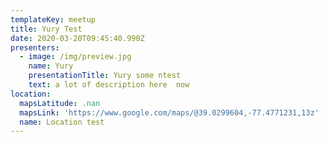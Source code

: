 ```yaml
---
templateKey: meetup
title: Yury Test
date: 2020-03-20T09:45:40.990Z
presenters:
  - image: /img/preview.jpg
    name: Yury
    presentationTitle: Yury some ntest
    text: a lot of description here  now
location:
  mapsLatitude: .nan
  mapsLink: 'https://www.google.com/maps/@39.0299604,-77.4771231,13z'
  name: Location test
---
```


